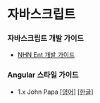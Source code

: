 # 자바스크립트


### 자바스크립트 개발 가이드
- [NHN Ent 개발 가이드](https://github.com/nhnent/fe.javascript/wiki)



### Angular 스타일 가이드

- 1.x John Papa [[영어](https://github.com/johnpapa/angular-styleguide/blob/master/a1/README.md)] [[한글](https://github.com/johnpapa/angular-styleguide/blob/master/a1/i18n/ko-KR.md)]
